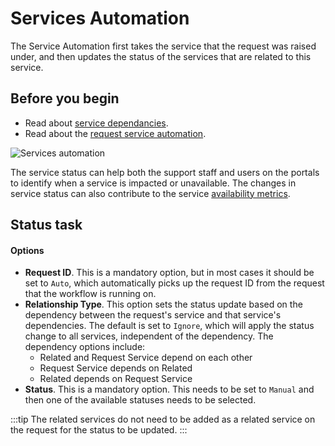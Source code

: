 # Services Automation

The Service Automation first takes the service that the request was raised under, and then updates the status of the services that are related to this service.

## Before you begin
* Read about [service dependancies](/servicemanager-user-guide/service-portfolio/services/service-dependancies).
* Read about the [request service automation](/servicemanager-config/customize/workflows/requests-automation#request-service).

![Services automation](/_books/servicemanager-config/images/workflow-services-status.png)

The service status can help both the support staff and users on the portals to identify when a service is impacted or unavailable. The changes in service status can also contribute to the service [availability metrics](/service-portfolio/services/service-availability#availability-metrics).

## Status task

#### Options
* **Request ID**. This is a mandatory option, but in most cases it should be set to `Auto`, which automatically picks up the request ID from the request that the workflow is running on.
* **Relationship Type**. This option sets the status update based on the dependency between the request's service and that service's dependencies. The default is set to `Ignore`, which will apply the status change to all services, independent of the dependency. The dependency options include:
    * Related and Request Service depend on each other
    * Request Service depends on Related
    * Related depends on Request Service
* **Status**. This is a mandatory option.  This needs to be set to `Manual` and then one of the available statuses needs to be selected.

:::tip
The related services do not need to be added as a related service on the request for the status to be updated.
:::

